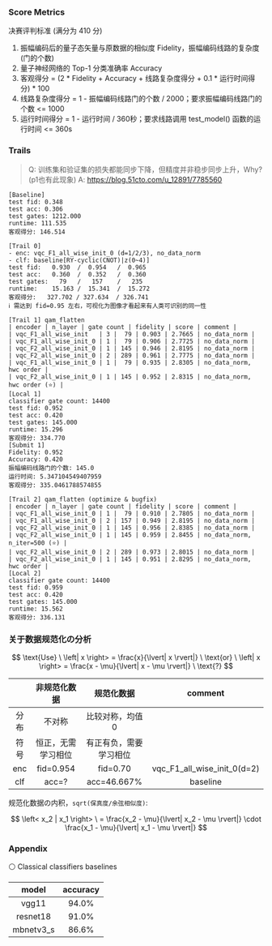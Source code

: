 ### Score Metrics

决赛评判标准 (满分为 410 分)

1. 振幅编码后的量子态矢量与原数据的相似度 Fidelity，振幅编码线路的复杂度 (门的个数)
2. 量子神经网络的 Top-1 分类准确率 Accuracy
3. 客观得分 = (2 * Fidelity + Accuracy + 线路复杂度得分 + 0.1 * 运行时间得分) * 100
4. 线路复杂度得分 = 1 - 振幅编码线路门的个数 / 2000；要求振幅编码线路门的个数 <= 1000
5. 运行时间得分 = 1 - 运行时间 / 360秒；要求线路调用 test_model() 函数的运行时间 <= 360s


### Trails

> Q: 训练集和验证集的损失都能同步下降，但精度并非稳步同步上升，Why? (p1也有此现象)
> A: https://blog.51cto.com/u_12891/7785560

```
[Baseline]
test fid: 0.348
test acc: 0.306
test gates: 1212.000
runtime: 111.535
客观得分: 146.514

[Trail 0]
- enc: vqc_F1_all_wise_init_0 (d=1/2/3), no_data_norm
- clf: baseline[RY-cyclic(CNOT)|z(0~4)]
test fid:   0.930  /  0.954   /  0.965
test acc:   0.360  /  0.352   /  0.360
test gates:   79   /   157    /   235
runtime:    15.163 /  15.341  /  15.272
客观得分:   327.702 / 327.634  / 326.741
ℹ 需达到 fid=0.95 左右，可视化为图像才看起来有人类可识别的同一性

[Trail 1] qam_flatten
| encoder | n_layer | gate count | fidelity | score | comment |
| vqc_F1_all_wise_init   | 3 |  79 | 0.903 | 2.7665 | no_data_norm |
| vqc_F1_all_wise_init_0 | 1 |  79 | 0.906 | 2.7725 | no_data_norm |
| vqc_F2_all_wise_init_0 | 1 | 145 | 0.946 | 2.8195 | no_data_norm |
| vqc_F2_all_wise_init_0 | 2 | 289 | 0.961 | 2.7775 | no_data_norm |
| vqc_F1_all_wise_init_0 | 1 |  79 | 0.935 | 2.8305 | no_data_norm, hwc order |
| vqc_F2_all_wise_init_0 | 1 | 145 | 0.952 | 2.8315 | no_data_norm, hwc order (⭐) |
[Local 1]
classifier gate count: 14400
test fid: 0.952
test acc: 0.420
test gates: 145.000
runtime: 15.296
客观得分: 334.770
[Submit 1]
Fidelity: 0.952
Accuracy: 0.420
振幅编码线路门的个数: 145.0
运行时间: 5.347104549407959
客观得分: 335.0461788574855

[Trail 2] qam_flatten (optimize & bugfix)
| encoder | n_layer | gate count | fidelity | score | comment |
| vqc_F1_all_wise_init_0 | 1 |  79 | 0.910 | 2.7805 | no_data_norm |
| vqc_F1_all_wise_init_0 | 2 | 157 | 0.949 | 2.8195 | no_data_norm |
| vqc_F2_all_wise_init_0 | 1 | 145 | 0.956 | 2.8385 | no_data_norm |
| vqc_F2_all_wise_init_0 | 1 | 145 | 0.959 | 2.8455 | no_data_norm, n_iter=500 (⭐) |
| vqc_F2_all_wise_init_0 | 2 | 289 | 0.973 | 2.8015 | no_data_norm |
| vqc_F2_all_wise_init_0 | 1 | 145 | 0.951 | 2.8295 | no_data_norm, hwc order |
[Local 2]
classifier gate count: 14400
test fid: 0.959
test acc: 0.420
test gates: 145.000
runtime: 15.562
客观得分: 336.131
```


### 关于数据规范化の分析

$$ \text{Use} \ \left| x \right> = \frac{x}{\lvert| x \rvert|} \ \text{or} \ \left| x \right> = \frac{x - \mu}{\lvert| x - \mu \rvert|} \ \text{?} $$

|     | 非规范化数据 | 规范化数据 | comment |
| :-: | :-: | :-: | :-: |
| 分布 | 不对称            | 比较对称，均值0 | |
| 符号 | 恒正，无需学习相位 | 有正有负，需要学习相位 | |
| enc  | fid=0.954         | fid=0.70    | vqc_F1_all_wise_init_0(d=2) |
| clf  | acc=?             | acc=46.667% | baseline |

规范化数据の内积，`sqrt(保真度/余弦相似度)`:

$$
\left< x_2 | x_1 \right> \
= \frac{x_2 - \mu}{\lvert| x_2 - \mu \rvert|} \cdot \frac{x_1 - \mu}{\lvert| x_1 - \mu \rvert|}
$$


### Appendix

⚪ Classical classifiers baselines

| model | accuracy |
| :-: | :-: |
| vgg11     | 94.0% |
| resnet18  | 91.0% |
| mbnetv3_s | 86.6% |

